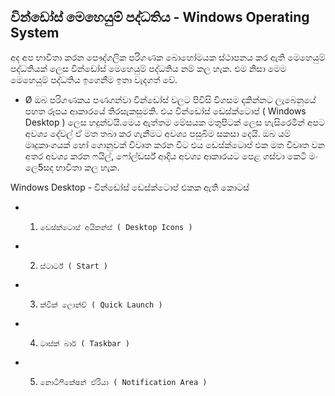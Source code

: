 ## වින්ඩෝස් මෙහෙයුම් පද්ධතිය - Windows Operating System


අද අප භාවිතා කරන පෞද්ගලික පරිගණක බොහෝමයක ස්ථාපනය කර ඇති මෙහෙයුම් පද්ධතියක් ලෙස වින්ඩෝස් මෙහෙයුම් පද්ධතිය නම් කල හැක. එම නිසා මෙම මෙහෙයුම් පද්ධතිය ඉගෙනීම ඉතා වැදගත් වේ.

- Ø  ඔබ පරිගණකය පණගන්වා වින්ඩෝස් වලට පිවිසි විගසම දකින්නට ලැබෙනුයේ පහත රූපය ආකාරයේ තිරසැකසුමකි. එය වින්ඩෝස් ඩෙස්ක්ටොප් ( Windows Desktop ) ලෙස හදුන්වයි.මෙය ඇත්තම මේසයක මතුපිටක් ලෙස හැසිරෙමින් අපට අවශ්‍ය දේවල් ඒ මත තබා කර ගැනීමට අවශ්‍ය පසුබිම සකසා දෙයි. ඔබ යම් මෘදුකාංගයක් හෝ ගොනුවක් විවෘත කරන විට එය ඩෙස්ක්ටොප් එක මත විවෘත වන අතර අවශ්‍ය කරන ෆයිල්, ෆෝල්ඩර්ස් ආදිය අවශ්‍ය ආකාරයට පෙළ ගස්වා කෙටි මං ලෙ5සද භාවිතා කල හැක.

Windows Desktop - වින්ඩෝස් ඩෙස්ක්ටොප් එකක ඇති කොටස්

- 1.     ඩෙස්ක්ටොස් අයිකන්ස් ( Desktop Icons )
- 2.     ස්ටාර්ට් ( Start )
- 3.     ක්වික් ලොන්ච් ( Quick Launch )
- 4.     ටාස්ක් බාර් ( Taskbar )
- 5.     නොටිෆිකේෂන් ඒරියා ( Notification Area )
